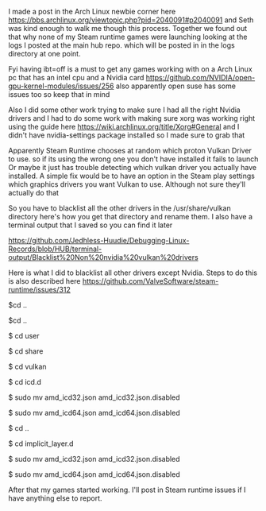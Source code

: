 I made a post in the Arch Linux newbie corner here https://bbs.archlinux.org/viewtopic.php?pid=2040091#p2040091
and Seth was kind enough to walk me though this process.
Together we found out that why none of my Steam runtime games were launching looking at the logs I posted at the main hub repo. which will be posted in
in the logs directory at one point.

Fyi having ibt=off is a must to get any games working with on a Arch Linux pc that has an intel cpu and a Nvidia card
https://github.com/NVIDIA/open-gpu-kernel-modules/issues/256 also apparently open suse has some issues too so keep that in mind

Also I did some other work trying to make sure I had all the right Nvidia drivers and I had to do some work with making sure xorg was working right
using the guide here https://wiki.archlinux.org/title/Xorg#General and I didn't have nvidia-settings package installed so I made sure to grab that

Apparently Steam Runtime chooses at random which proton Vulkan Driver to use. so if its using the wrong one you don't have installed it fails to launch 
Or maybe it just has trouble detecting which vulkan driver you actually have installed.
A simple fix would be to have an option in the Steam play settings which graphics drivers you want Vulkan to use. Although not sure they'll actually do that

So you have to blacklist all the other drivers in the /usr/share/vulkan directory here's how you get that directory and rename them.
I also have a terminal output that I saved so you can find it later


https://github.com/Jedhless-Huudie/Debugging-Linux-Records/blob/HUB/terminal-output/Blacklist%20Non%20nvidia%20vulkan%20drivers

Here is what I did to blacklist all other drivers except Nvidia. Steps to do this is also described here https://github.com/ValveSoftware/steam-runtime/issues/312

$cd ..

$cd ..

$ cd user

$ cd share

$ cd vulkan

$ cd icd.d

$ sudo mv amd_icd32.json amd_icd32.json.disabled

$ sudo mv amd_icd64.json amd_icd64.json.disabled

$ cd .. 

$ cd implicit_layer.d

$ sudo mv amd_icd32.json amd_icd32.json.disabled

$ sudo mv amd_icd64.json amd_icd64.json.disabled



After that my games started working.
I'll post in Steam runtime issues if I have anything else to report.
